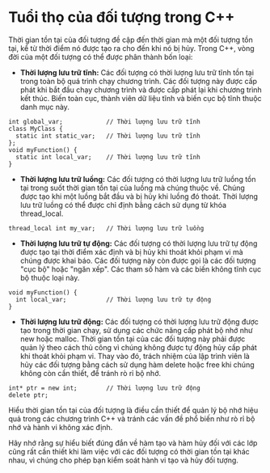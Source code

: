 # Tuổi thọ của đối tượng trong C++
Thời gian tồn tại của đối tượng đề cập đến thời gian mà một đối tượng tồn tại, kể từ thời điểm nó được tạo ra cho đến khi nó bị hủy. Trong C++, vòng đời của một đối tượng có thể được phân thành bốn loại:
- **Thời lượng lưu trữ tĩnh:** Các đối tượng có thời lượng lưu trữ tĩnh tồn tại trong toàn bộ quá trình chạy chương trình. Các đối tượng này được cấp phát khi bắt đầu chạy chương trình và được cấp phát lại khi chương trình kết thúc. Biến toàn cục, thành viên dữ liệu tĩnh và biến cục bộ tĩnh thuộc danh mục này.
~~~
int global_var;            // Thời lượng lưu trữ tĩnh
class MyClass {
  static int static_var;   // Thời lượng lưu trữ tĩnh
};
void myFunction() {
  static int local_var;    // Thời lượng lưu trữ tĩnh
}
~~~
- **Thời lượng lưu trữ luồng:** Các đối tượng có thời lượng lưu trữ luồng tồn tại trong suốt thời gian tồn tại của luồng mà chúng thuộc về. Chúng được tạo khi một luồng bắt đầu và bị hủy khi luồng đó thoát. Thời lượng lưu trữ luồng có thể được chỉ định bằng cách sử dụng từ khóa thread_local.
~~~
thread_local int my_var;   // Thời lượng lưu trữ luồng
~~~
- **Thời lượng lưu trữ tự động:** Các đối tượng có thời lượng lưu trữ tự động được tạo tại thời điểm xác định và bị hủy khi thoát khỏi phạm vi mà chúng được khai báo. Các đối tượng này còn được gọi là các đối tượng "cục bộ" hoặc "ngăn xếp". Các tham số hàm và các biến không tĩnh cục bộ thuộc loại này.
~~~
void myFunction() {
  int local_var;           // Thời lượng lưu trữ tự động
}
~~~
- **Thời lượng lưu trữ động:** Các đối tượng có thời lượng lưu trữ động được tạo trong thời gian chạy, sử dụng các chức năng cấp phát bộ nhớ như new hoặc malloc. Thời gian tồn tại của các đối tượng này phải được quản lý theo cách thủ công vì chúng không được tự động hủy cấp phát khi thoát khỏi phạm vi. Thay vào đó, trách nhiệm của lập trình viên là hủy các đối tượng bằng cách sử dụng hàm delete hoặc free khi chúng không còn cần thiết, để tránh rò rỉ bộ nhớ.
~~~
int* ptr = new int;        // Thời lượng lưu trữ động
delete ptr;
~~~
Hiểu thời gian tồn tại của đối tượng là điều cần thiết để quản lý bộ nhớ hiệu quả trong các chương trình C++ và tránh các vấn đề phổ biến như rò rỉ bộ nhớ và hành vi không xác định.

Hãy nhớ rằng sự hiểu biết đúng đắn về hàm tạo và hàm hủy đối với các lớp cũng rất cần thiết khi làm việc với các đối tượng có thời gian tồn tại khác nhau, vì chúng cho phép bạn kiểm soát hành vi tạo và hủy đối tượng.
